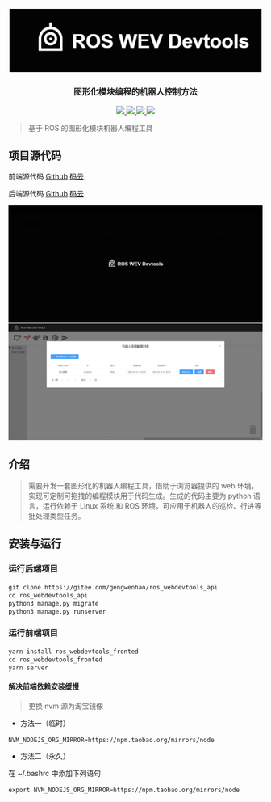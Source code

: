 <p align="center">
    <a href="//github/gengwenhao" target="_blank" rel="noopener noreferrer">
        <img width="500" src="src/assets/logo.png" alt="logo">
    </a>
</p>
<h3 align="center">图形化模块编程的机器人控制方法</h3>
<p align="center">
<a href="//github.com/gengwenhao/ros_webdevtools_fronted">
<img src="https://img.shields.io/github/repo-size/gengwenhao/ros_webdevtools_fronted">
</a> 
<a href="//github.com/gengwenhao/ros_webdevtools_fronted">
<img src="https://img.shields.io/github/languages/count/gengwenhao/ros_webdevtools_fronted">
</a> 
<a href="//github.com/gengwenhao">
<img src="https://img.shields.io/badge/github-gengwenhao-blue"/>
</a>
<a href="LICENSE">
    <img src="https://img.shields.io/badge/License-MIT-yellow.svg">
</a>
</p>

> 基于 ROS 的图形化模块机器人编程工具

## 项目源代码

前端源代码
[Github](http://github.com/gengwenhao/ros_webdevtools_fronted/) [码云](http://gitee.com/gengwenhao/ros_webdevtools_fronted/)

后端源代码
[Github](http://github.com/gengwenhao/ros_webdevtools_api/) [码云](http://gitee.com/gengwenhao/ros_webdevtools_api/)

![首页预览](screenshots/应用开场动画.png)
![机器人连接配置预览](screenshots/机器人连接配置.png)

介绍
---

> 需要开发一套图形化的机器人编程工具，借助于浏览器提供的 web 环境，实现可定制可拖拽的编程模块用于代码生成。生成的代码主要为 python 语言，运行依赖于 Linux 系统 和 ROS 环境，可应用于机器人的巡检、行进等批处理类型任务。


## 安装与运行

### 运行后端项目

```shell
git clone https://gitee.com/gengwenhao/ros_webdevtools_api
cd ros_webdevtools_api
python3 manage.py migrate
python3 manage.py runserver
```

### 运行前端项目

```shell
yarn install ros_webdevtools_fronted
cd ros_webdevtools_fronted
yarn server
```

#### 解决前端依赖安装缓慢

> 更换 nvm 源为淘宝镜像

- 方法一（临时）

`NVM_NODEJS_ORG_MIRROR=https://npm.taobao.org/mirrors/node`

- 方法二（永久）

在 ~/.bashrc 中添加下列语句

`export NVM_NODEJS_ORG_MIRROR=https://npm.taobao.org/mirrors/node`
